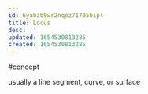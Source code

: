 ```yaml
---
id: 6yabzb9wr2nqez71705bipl
title: Locus
desc: ''
updated: 1654530813285
created: 1654530813285
---
```

#concept 

usually a line segment, curve, or surface
